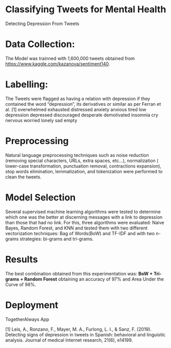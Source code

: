 # Classifying Tweets for Mental Health 

Detecting Depression From Tweets

# Data Collection: 
The Model was trainned with 1,600,000 tweets obtained from https://www.kaggle.com/kazanova/sentiment140. 

# Labelling: 
The Tweets were flagged as having a relation with depression if they contained the word “depression”, its derivatives or  similar as per Ferran et al. [1]
overwhelmed
exhausted
distressed
anxiety
anxious
tired
low
depression
depressed
discouraged
desperate
demotivated
insomnia
cry
nervous
worried
lonely
sad
empty

# Preprocessing
Natural language preprocessing techniques such as noise reduction (removing special characters, URLs, extra spaces, etc...), normalization ( lower-case transformation, punctuation removal, contractions expansion), stop words elimination, lemmatization, and tokenization were performed to clean the tweets. 

# Model Selection
Several supervised machine learning algorithms were tested to determine which one was the better at discerning messages with a link to depression than those that had no link. For this,  three algorithms were evaluated: Naive Bayes, Random Forest, and KNN and tested them with two different vectorization techniques: Bag of Words(BoW) and TF-IDF and with two n-grams strategies: bi-grams and tri-grams.

# Results

The best combination obtained from this experimentation was: **BoW + Tri-grams + Random Forest** obtaining an accuracy of 97% and Area Under the Curve of 98%. 

# Deployment 
TogetherAlways App 


[1] Leis, A., Ronzano, F., Mayer, M. A., Furlong, L. I., & Sanz, F. (2019). Detecting signs of depression in tweets in Spanish: behavioral and linguistic analysis. Journal of medical Internet research, 21(6), e14199.

